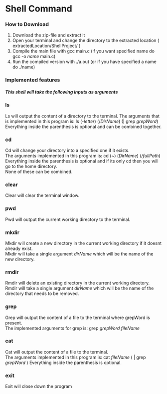 # Shell Command #
### How to Download ### 
1. Download the zip-file and extract it
2. Open your terminal and change the directory to the extracted location ( extractedLocation/ShellProject/ )
3. Compile the main file with gcc main.c (if you want specified name do gcc -o _name_ main.c)
4. Run the compiled version with ./a.out (or if you have specified a name do ./name)


### Implemented features ###
##### This shell will take the following inputs as arguments #####
### ls ###  
Ls will output the content of a directory to the terminal. The arguments that is implemented in this program is: ls (-_letter_) (/_DirName_) (| grep _grepWord_)   
Everything inside the parenthesis is optional and can be combined together.

### cd ### 
Cd will change your directory into a specified one if it exists.   
The arguments implemented in this program is: cd (~) (_DirName_) (_/fullPath_)   
Everything inside the parenthesis is optional and if its only cd then you will go to the home directory.   
None of these can be combined.

### clear ###
Clear will clear the terminal window.

### pwd ###
Pwd will output the current working directory to the terminal.

### mkdir ###
Mkdir will create a new directory in the current working directory if it doesnt already exist.  
Mkdir will take a single argument _dirName_ which will be the name of the new directory.
 
### rmdir ###
Rmdir will delete an existing directory in the current working directory.  
Rmdir will take a single argument _dirName_ which will be the name of the directory that needs to be removed.

### grep ###
Grep will output the content of a file to the terminal where grepWord is present.   
The implemented arguments for grep is: grep _grepWord_ _fileName_

### cat ###
Cat will output the content of a file to the terminal.   
The arguments implemented in this program is: cat _fileName_ ( | grep _grepWord_ )
Everything inside the parenthesis is optional.   

### exit ###
Exit will close down the program
